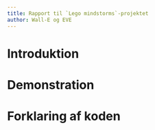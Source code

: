 ```yaml
---
title: Rapport til `Lego mindstorms`-projektet
author: Wall-E og EVE
---
```


# Introduktion
# Demonstration
# Forklaring af koden


